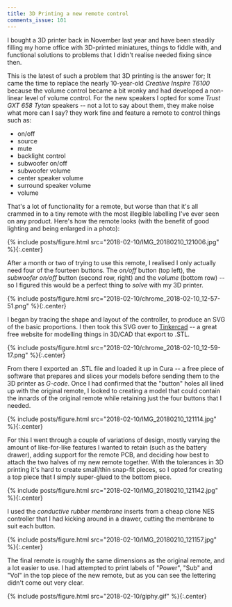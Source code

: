 ```yaml
---
title: 3D Printing a new remote control
comments_issue: 101
---
```


I bought a 3D printer back in November last year and have been steadily filling my home office with 3D-printed miniatures, things to fiddle with, and functional solutions to problems that I didn't realise needed fixing since then.

<!-- more -->

This is the latest of such a problem that 3D printing is the answer for; It came the time to replace the nearly 10-year-old _Creative Inspire T6100_ because the volume control became a bit wonky and had developed a non-linear level of volume control. For the new speakers I opted for some _Trust GXT 658 Tytan_ speakers -- not a lot to say about them, they make noise what more can I say? they work fine and feature a remote to control things such as:

- on/off
- source
- mute
- backlight control
- subwoofer on/off
- subwoofer volume
- center speaker volume
- surround speaker volume
- volume

That's a lot of functionality for a remote, but worse than that it's all crammed in to a tiny remote with the most illegible labelling I've ever seen on any product. Here's how the remote looks (with the benefit of good lighting and being enlarged in a photo):

{% include posts/figure.html src="2018-02-10/IMG_20180210_121006.jpg" %}{:.center}

After a month or two of trying to use this remote, I realised I only actually need four of the fourteen buttons. The _on/off_ button (top left), the _subwoofer on/off_ button (second row, right) and the _volume_ (bottom row) -- so I figured this would be a perfect thing to _solve_ with my 3D printer.

{% include posts/figure.html src="2018-02-10/chrome_2018-02-10_12-57-51.png" %}{:.center}

I began by tracing the shape and layout of the controller, to produce an SVG of the basic proportions. I then took this SVG over to [Tinkercad](https://tinkercad.com) -- a great free website for modelling things in 3D/CAD that export to .STL. 

{% include posts/figure.html src="2018-02-10/chrome_2018-02-10_12-59-17.png" %}{:.center}

From there I exported an .STL file and loaded it up in Cura -- a free piece of software that prepares and slices your models before sending them to the 3D printer as _G-code_. Once I had confirmed that the "button" holes all lined up with the original remote, I looked to creating a model that could contain the innards of the original remote while retaining just the four buttons that I needed.

{% include posts/figure.html src="2018-02-10/IMG_20180210_121114.jpg" %}{:.center}

For this I went through a couple of variations of design, mostly varying the amount of like-for-like features I wanted to retain (such as the battery drawer), adding support for the remote PCB, and deciding how best to attach the two halves of my new remote together. With the tolerances in 3D printing it's hard to create small/thin snap-fit pieces, so I opted for creating a top piece that I simply super-glued to the bottom piece.

{% include posts/figure.html src="2018-02-10/IMG_20180210_121142.jpg" %}{:.center}

I used the _conductive rubber membrane_ inserts from a cheap clone NES controller that I had kicking around in a drawer, cutting the membrane to suit each button.

{% include posts/figure.html src="2018-02-10/IMG_20180210_121157.jpg" %}{:.center}

The final remote is roughly the same dimensions as the original remote, and a lot easier to use. I had attempted to print labels of "Power", "Sub" and "Vol" in the top piece of the new remote, but as you can see the lettering didn't come out very clear.

{% include posts/figure.html src="2018-02-10/giphy.gif" %}{:.center}
